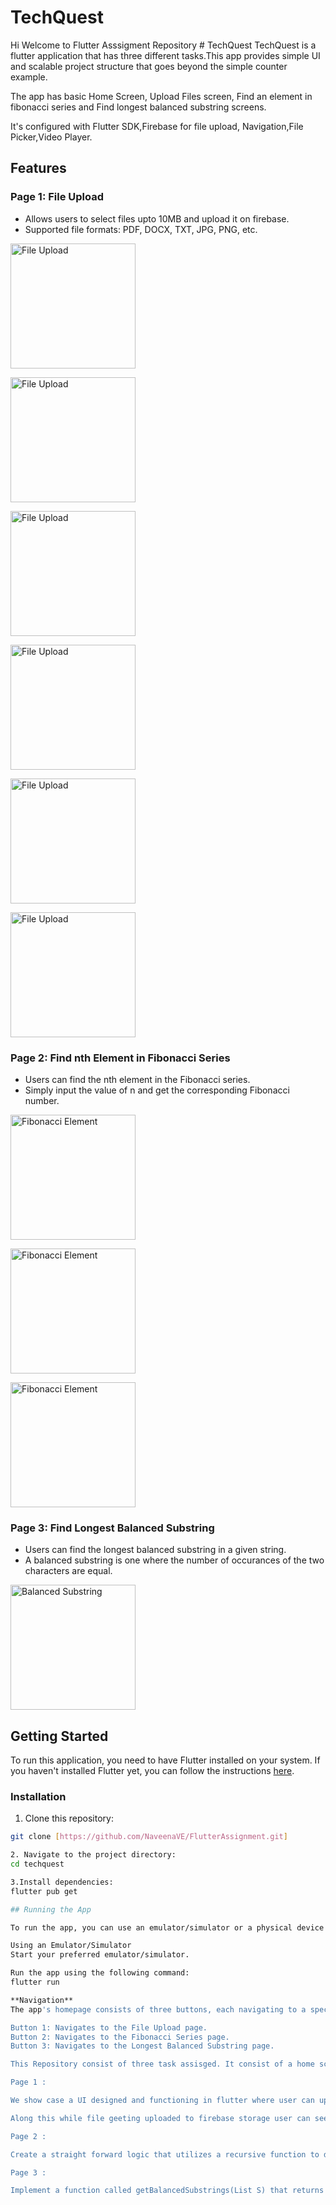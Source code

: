 # TechQuest
Hi Welcome to Flutter Asssigment Repository # TechQuest 
TechQuest is a flutter application that has three different tasks.This app provides simple UI and scalable project structure that goes beyond the simple counter example.

The app has basic Home Screen, Upload Files screen, Find an element in fibonacci series and Find longest balanced substring screens.

It's configured with Flutter SDK,Firebase for file upload, Navigation,File Picker,Video Player.

## Features

### Page 1: File Upload
- Allows users to select files upto 10MB and upload it on firebase.
- Supported file formats: PDF, DOCX, TXT, JPG, PNG, etc.


<p float="left">
 <img src="/images/fileupload0.png" alt="File Upload" width="200" style="margin-right: 20px;"/>
</p>
<p float="left">
 <img src="/images/fileupload1.png" alt="File Upload" width="200" style="margin-right: 20px;"/>
</p>
<p float="left">
 <img src="/images/fileupload2.png" alt="File Upload" width="200" style="margin-right: 20px;"/>
</p>
<p float="left">
 <img src="/images/fileupload3.png" alt="File Upload" width="200" style="margin-right: 20px;"/>
</p>
<p float="left">
 <img src="/images/fileupload4.png" alt="File Upload" width="200" style="margin-right: 20px;"/>
</p>
<p float="left">
 <img src="/images/fileupload5.png" alt="File Upload" width="200" style="margin-right: 20px;"/>
</p>

### Page 2: Find nth Element in Fibonacci Series
- Users can find the nth element in the Fibonacci series.
- Simply input the value of n and get the corresponding Fibonacci number.

<p float="left">
<img src="/images/fibonacci1.jpeg" alt="Fibonacci Element" width="200" style="margin-right: 20px;"/>
</p>

<p float="left">
<img src="/images/fibonacci2.png" alt="Fibonacci Element" width="200" style="margin-right: 20px;"/>
</p>

<p float="left">
<img src="/images/fibonacci3.png" alt="Fibonacci Element" width="200" style="margin-right: 20px;"/>
</p>

### Page 3: Find Longest Balanced Substring
- Users can find the longest balanced substring in a given string.
- A balanced substring is one where the number of occurances of the two characters are equal.

<p float="left">
<img src="/images/substring.png" alt="Balanced Substring" width="200"/>
</p>

## Getting Started

To run this application, you need to have Flutter installed on your system. If you haven't installed Flutter yet, you can follow the instructions [here](https://flutter.dev/docs/get-started/install).

### Installation

1. Clone this repository:

```bash
git clone [https://github.com/NaveenaVE/FlutterAssignment.git]

2. Navigate to the project directory:
cd techquest

3.Install dependencies:
flutter pub get

## Running the App

To run the app, you can use an emulator/simulator or a physical device connected to your development environment.

Using an Emulator/Simulator
Start your preferred emulator/simulator.

Run the app using the following command:
flutter run

**Navigation**
The app's homepage consists of three buttons, each navigating to a specific page:

Button 1: Navigates to the File Upload page.
Button 2: Navigates to the Fibonacci Series page.
Button 3: Navigates to the Longest Balanced Substring page.

This Repository consist of three task assisged. It consist of a home screen which consits of three button each navigates to any indiviually task 

Page 1 :

We show case a UI designed and functioning in flutter where user can upload  image or video, from his/her local device or Google drive which consist of maxmium size 10MB. The upload file is successfully uploaded to firebase storage, from where user can download and interact with image or video. 

Along this while file geeting uploaded to firebase storage user can see the progress of file uploading along parallel preview, once file is uploaded or leads to error appropriate message is displayed. 

Page 2 :

Create a straight forward logic that utilizes a recursive function to determine the Fibonacci value at a specified position. Ensuring  performance at scale, allowing it to handle larger numbers without experiencing exponential slowdown. When dealing with substantial numbers where the Fibonacci value becomes excessively large, the application should display an infinity sign instead.

Page 3 :

Implement a function called getBalancedSubstrings(List S) that returns an array of the longest balanced substrings of the input string S
